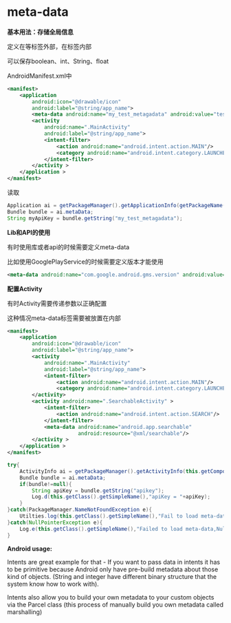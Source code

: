 # meta-data

**基本用法：存储全局信息**

定义在<activity>等标签外部，在<application>标签内部

可以保存boolean、int、String、float

AndroidManifest.xml中

```xml
<manifest>
	<application
		android:icon="@drawable/icon"
		android:label="@string/app_name">
		<meta-data android:name="my_test_metagadata" android:value="testValue"/>
		<activity
			android:name=".MainActivity"
			android:label="@string/app_name">
			<intent-filter>
				<action android:name="android.intent.action.MAIN"/>
                <category android:name="android.intent.category.LAUNCHER"/>
            </intent-filter>
        </activity >
	</application >
</manifest>
```

读取

```java
Application ai = getPackageManager().getApplicationInfo(getPackageName(),PackageManager.GET_META_DATA);
Bundle bundle = ai.metaData;
String myApiKey = bundle.getString("my_test_metagadata");
```

**Lib和API的使用**

有时使用库或者api的时候需要定义meta-data

比如使用GooglePlayService的时候需要定义版本才能使用

```xml
<meta-data android:name="com.google.android.gms.version" android:value="@integer/google_play_services_version"/>
```

**配置Activity**

有时Activity需要传递参数以正确配置

这种情况meta-data标签需要被放置在<activity>内部

```xml
<manifest>
	<application
		android:icon="@drawable/icon"
		android:label="@string/app_name">
		<activity
			android:name=".MainActivity"
			android:label="@string/app_name">
			<intent-filter>
				<action android:name="android.intent.action.MAIN"/>
				<category android:name="android.intent.category.LAUNCHER"/>
		</activity>
		<activity android:name=".SearchableActivity" >
			<intent-filter>
				<action android:name="android.intent.action.SEARCH"/>
	        </intent-filter>
			<meta-data android:name="android.app.searchable"
        	           android:resource="@xml/searchable"/>
		</activity >
	</application >
</manifest>
```

```java
try{
    ActivityInfo ai = getPackageManager().getActivityInfo(this.getComponentName(),PackageManager.GET_META_DATA);
    Bundle bundle = ai.metaData;
    if(bundle!=null){
        String apiKey = bundle.getString("apikey");
        Log.d(this.getClass().getSimpleName(),"apiKey = "+apiKey);
    }
}catch(PackageManager.NameNotFoundException e){
    Utilties.log(this.getClass().getSimpleName(),"Fail to load meta-data, NameNotFound: "+e.getMessage());
}catch(NullPointerException e){
    Log.e(this.getClass().getSimpleName(),"Failed to load meta-data,Null Pointer: "+e.getMessage());
}
```

**Android usage:**

Intents are great example for that - If you want to pass data in intents it has to be primitive because Android only have pre-build metadata about those kind of objects. (String and integer have different binary structure that the system know how to work with).

Intents also allow you to build your own metadata to your custom objects via the Parcel class (this process of manually build you own metadata called marshalling)

